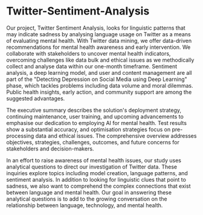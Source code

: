 # Twitter-Sentiment-Analysis
Our project, Twitter Sentiment Analysis, looks for linguistic patterns that may indicate sadness by analysing language usage on Twitter as a means of evaluating mental health. With Twitter data mining, we offer data-driven recommendations for mental health awareness and early intervention. We collaborate with stakeholders to uncover mental health indicators, overcoming challenges like data bulk and ethical issues as we methodically collect and analyse data within our one-month timeframe. Sentiment analysis, a deep learning model, and user and content management are all part of the "Detecting Depression on Social Media using Deep Learning" phase, which tackles problems including data volume and moral dilemmas. Public health insights, early action, and community support are among the suggested advantages.

The executive summary describes the solution's deployment strategy, continuing maintenance, user training, and upcoming advancements to emphasise our dedication to employing AI for mental health. Test results show a substantial accuracy, and optimisation strategies focus on pre-processing data and ethical issues. The comprehensive overview addresses objectives, strategies, challenges, outcomes, and future concerns for stakeholders and decision-makers. 

In an effort to raise awareness of mental health issues, our study uses analytical questions to direct our investigation of Twitter data. These inquiries explore topics including model creation, language patterns, and sentiment analysis. In addition to looking for linguistic clues that point to sadness, we also want to comprehend the complex connections that exist between language and mental health. Our goal in answering these analytical questions is to add to the growing conversation on the relationship between language, technology, and mental health.  
